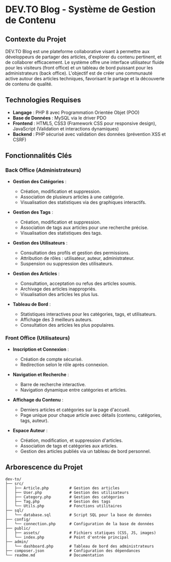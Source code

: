 # DEV.TO Blog - Système de Gestion de Contenu

## Contexte du Projet
DEV.TO Blog est une plateforme collaborative visant à permettre aux développeurs de partager des articles, d'explorer du contenu pertinent, et de collaborer efficacement. Le système offre une interface utilisateur fluide pour les visiteurs (front office) et un tableau de bord puissant pour les administrateurs (back office). L'objectif est de créer une communauté active autour des articles techniques, favorisant le partage et la découverte de contenu de qualité.

## Technologies Requises
- **Langage** : PHP 8 avec Programmation Orientée Objet (POO)
- **Base de Données** : MySQL via le driver PDO
- **Frontend** : HTML5, CSS3 (Framework CSS pour responsive design), JavaScript (Validation et interactions dynamiques)
- **Backend** : PHP sécurisé avec validation des données (prévention XSS et CSRF)

## Fonctionnalités Clés

### Back Office (Administrateurs)
- **Gestion des Catégories** :
  - Création, modification et suppression.
  - Association de plusieurs articles à une catégorie.
  - Visualisation des statistiques via des graphiques interactifs.

- **Gestion des Tags** :
  - Création, modification et suppression.
  - Association de tags aux articles pour une recherche précise.
  - Visualisation des statistiques des tags.

- **Gestion des Utilisateurs** :
  - Consultation des profils et gestion des permissions.
  - Attribution de rôles : utilisateur, auteur, administrateur.
  - Suspension ou suppression des utilisateurs.

- **Gestion des Articles** :
  - Consultation, acceptation ou refus des articles soumis.
  - Archivage des articles inappropriés.
  - Visualisation des articles les plus lus.

- **Tableau de Bord** :
  - Statistiques interactives pour les catégories, tags, et utilisateurs.
  - Affichage des 3 meilleurs auteurs.
  - Consultation des articles les plus populaires.

### Front Office (Utilisateurs)
- **Inscription et Connexion** :
  - Création de compte sécurisé.
  - Redirection selon le rôle après connexion.

- **Navigation et Recherche** :
  - Barre de recherche interactive.
  - Navigation dynamique entre catégories et articles.

- **Affichage du Contenu** :
  - Derniers articles et catégories sur la page d'accueil.
  - Page unique pour chaque article avec détails (contenu, catégories, tags, auteur).

- **Espace Auteur** :
  - Création, modification, et suppression d'articles.
  - Association de tags et catégories aux articles.
  - Gestion des articles publiés via un tableau de bord personnel.

## Arborescence du Projet

```
dev-to/
├── src/
│   ├── Article.php         # Gestion des articles
│   ├── User.php            # Gestion des utilisateurs
│   ├── Category.php        # Gestion des catégories
│   ├── Tag.php             # Gestion des tags
│   └── Utils.php           # Fonctions utilitaires
├── sql/
│   └── database.sql        # Script SQL pour la base de données
├── config/
│   └── connection.php      # Configuration de la base de données
├── public/
│   ├── assets/             # Fichiers statiques (CSS, JS, images)
│   └── index.php           # Point d'entrée principal
├── admin/
│   └── dashboard.php       # Tableau de bord des administrateurs
├── composer.json           # Configuration des dépendances           
└── readme.md               # Documentation         
```
```
